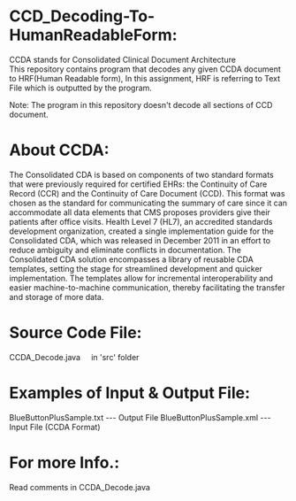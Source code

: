 CCD_Decoding-To-HumanReadableForm:
==================================
CCDA stands for Consolidated Clinical Document Architecture <br>
This repository contains program that decodes any given CCDA document to HRF(Human Readable form), 
In this assignment, HRF is referring to Text File which is outputted by the program.

Note: The program in this repository doesn't decode all sections of CCD document.

About CCDA:
===========
The Consolidated CDA is based on components of two standard formats that were previously required for certified EHRs: 
the Continuity of Care Record (CCR) and the Continuity of Care Document (CCD). This format was chosen as the standard 
for communicating the summary of care since it can accommodate all data elements that CMS proposes providers give their 
patients after office visits. Health Level 7 (HL7), an accredited standards development organization, created a single 
implementation guide for the Consolidated CDA, which was released in December 2011 in an effort to reduce ambiguity and 
eliminate conflicts in documentation.
The Consolidated CDA solution encompasses a library of reusable CDA templates, setting the stage for streamlined 
development and quicker implementation. The templates allow for incremental interoperability and easier 
machine-to-machine communication, thereby facilitating the transfer and storage of more data.

Source Code File:
================= 
CCDA_Decode.java      &nbsp;&nbsp;&nbsp;   in 'src' folder

Examples of Input & Output File:
================================
BlueButtonPlusSample.txt --- Output File
BlueButtonPlusSample.xml --- Input File (CCDA Format)

For more Info.:
===============
Read comments in CCDA_Decode.java
